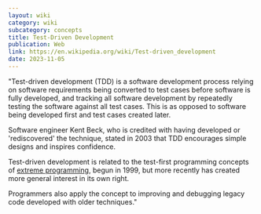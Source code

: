 ```yaml
---
layout: wiki
category: wiki
subcategory: concepts
title: Test-Driven Development
publication: Web
link: https://en.wikipedia.org/wiki/Test-driven_development
date: 2023-11-05
---
```


"Test-driven development (TDD) is a software development process relying on software requirements being converted to test cases before software is fully developed, and tracking all software development by repeatedly testing the software against all test cases. This is as opposed to software being developed first and test cases created later.

Software engineer Kent Beck, who is credited with having developed or 'rediscovered' the technique, stated in 2003 that TDD encourages simple designs and inspires confidence.

Test-driven development is related to the test-first programming concepts of [extreme programming](https://en.wikipedia.org/wiki/Extreme_programming), begun in 1999, but more recently has created more general interest in its own right.

Programmers also apply the concept to improving and debugging legacy code developed with older techniques."
